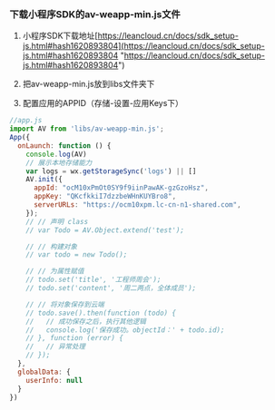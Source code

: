 ### 下载小程序SDK的av-weapp-min.js文件
1.  小程序SDK下载地址[https://leancloud.cn/docs/sdk_setup-js.html#hash1620893804](https://leancloud.cn/docs/sdk_setup-js.html#hash1620893804 "https://leancloud.cn/docs/sdk_setup-js.html#hash1620893804")

2.  把av-weapp-min.js放到libs文件夹下
3. 配置应用的APPID（存储-设置-应用Keys下）

```javascript
//app.js
import AV from 'libs/av-weapp-min.js';
App({
  onLaunch: function () {
    console.log(AV)
    // 展示本地存储能力
    var logs = wx.getStorageSync('logs') || []
    AV.init({
      appId: "ocM10xPmOt0SY9f9iinPawAK-gzGzoHsz",
      appKey: "QKcfkkiI7dzzbeWHnKUYBro8",
      serverURLs: "https://ocm10xpm.lc-cn-n1-shared.com",
    });
    // // 声明 class
    // var Todo = AV.Object.extend('test');

    // // 构建对象
    // var todo = new Todo();

    // // 为属性赋值
    // todo.set('title', '工程师周会');
    // todo.set('content', '周二两点，全体成员');

    // // 将对象保存到云端
    // todo.save().then(function (todo) {
    //   // 成功保存之后，执行其他逻辑
    //   console.log('保存成功。objectId：' + todo.id);
    // }, function (error) {
    //   // 异常处理
    // });
  },
  globalData: {
    userInfo: null
  }
})
```